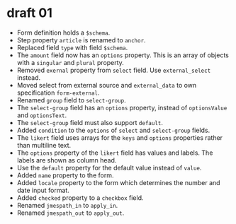 # draft 01

* Form definition holds a `$schema`.
* Step property `article` is renamed to `anchor`.
* Replaced field `type` with field `$schema`.
* The `amount` field now has an `options` property. This is an array of objects with a `singular` and `plural` property.
* Removed `exernal` property from `select` field. Use `external_select` instead.
* Moved select from external source and `external_data` to own specification `form-external`.
* Renamed `group` field to `select-group`.
* The `select-group` field has an `options` property, instead of `optionsValue` and `optionsText`.
* The `select-group` field must also support `default`.
* Added `condition` to the `options` of `select` and `select-group` fields.
* The `likert` field uses arrays for the `keys` and `options` properties rather than multiline text.
* The `options` property of the `likert` field has values and labels. The labels are shown as column head.
* Use the `default` property for the default value instead of `value`.
* Added `name` property to the form.
* Added `locale` property to the form which determines the number and date input format.
* Added `checked` property to a `checkbox` field.
* Renamed `jmespath_in` to `apply_in`.
* Renamed `jmespath_out` to `apply_out`.

